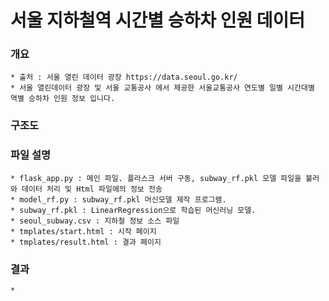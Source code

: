 # 서울 지하철역 시간별 승하차 인원 데이터 

### 개요
    * 출처 : 서울 열린 데이터 광장 https://data.seoul.go.kr/
    * 서울 열린데이터 광장 및 서울 교통공사 에서 제공한 서울교통공사 연도별 일별 시간대별 역별 승하차 인원 정보 입니다. 

### 구조도
    
### 파일 설명
    * flask_app.py : 메인 파일. 플라스크 서버 구동, subway_rf.pkl 모델 파일을 불러와 데이터 처리 및 Html 파일에의 정보 전송
    * model_rf.py : subway_rf.pkl 머신모델 제작 프로그램.
    * subway_rf.pkl : LinearRegression으로 학습된 머신러닝 모델.
    * seoul_subway.csv : 지하철 정보 소스 파일
    * tmplates/start.html : 시작 페이지
    * tmplates/result.html : 결과 페이지
    

### 결과
    * 



